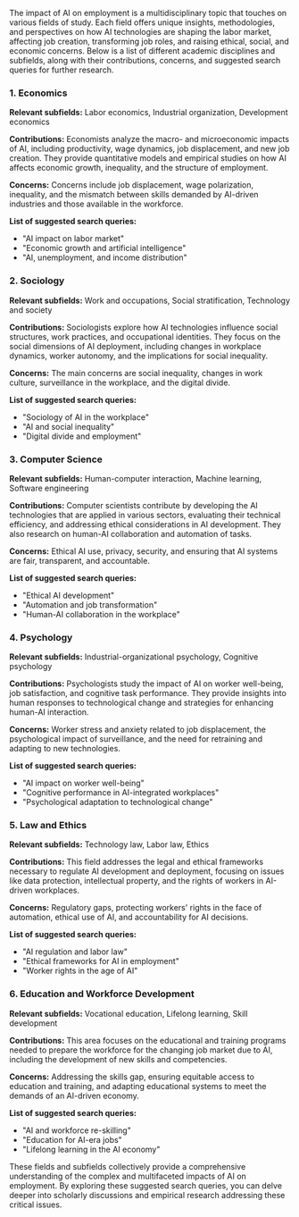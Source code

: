 The impact of AI on employment is a multidisciplinary topic that touches on various fields of study. Each field offers unique insights, methodologies, and perspectives on how AI technologies are shaping the labor market, affecting job creation, transforming job roles, and raising ethical, social, and economic concerns. Below is a list of different academic disciplines and subfields, along with their contributions, concerns, and suggested search queries for further research.

### 1. Economics
**Relevant subfields:** Labor economics, Industrial organization, Development economics

**Contributions:** Economists analyze the macro- and microeconomic impacts of AI, including productivity, wage dynamics, job displacement, and new job creation. They provide quantitative models and empirical studies on how AI affects economic growth, inequality, and the structure of employment.

**Concerns:** Concerns include job displacement, wage polarization, inequality, and the mismatch between skills demanded by AI-driven industries and those available in the workforce.

**List of suggested search queries:**

- "AI impact on labor market"
- "Economic growth and artificial intelligence"
- "AI, unemployment, and income distribution"

### 2. Sociology
**Relevant subfields:** Work and occupations, Social stratification, Technology and society

**Contributions:** Sociologists explore how AI technologies influence social structures, work practices, and occupational identities. They focus on the social dimensions of AI deployment, including changes in workplace dynamics, worker autonomy, and the implications for social inequality.

**Concerns:** The main concerns are social inequality, changes in work culture, surveillance in the workplace, and the digital divide.

**List of suggested search queries:**

- "Sociology of AI in the workplace"
- "AI and social inequality"
- "Digital divide and employment"

### 3. Computer Science
**Relevant subfields:** Human-computer interaction, Machine learning, Software engineering

**Contributions:** Computer scientists contribute by developing the AI technologies that are applied in various sectors, evaluating their technical efficiency, and addressing ethical considerations in AI development. They also research on human-AI collaboration and automation of tasks.

**Concerns:** Ethical AI use, privacy, security, and ensuring that AI systems are fair, transparent, and accountable.

**List of suggested search queries:**

- "Ethical AI development"
- "Automation and job transformation"
- "Human-AI collaboration in the workplace"

### 4. Psychology
**Relevant subfields:** Industrial-organizational psychology, Cognitive psychology

**Contributions:** Psychologists study the impact of AI on worker well-being, job satisfaction, and cognitive task performance. They provide insights into human responses to technological change and strategies for enhancing human-AI interaction.

**Concerns:** Worker stress and anxiety related to job displacement, the psychological impact of surveillance, and the need for retraining and adapting to new technologies.

**List of suggested search queries:**

- "AI impact on worker well-being"
- "Cognitive performance in AI-integrated workplaces"
- "Psychological adaptation to technological change"

### 5. Law and Ethics
**Relevant subfields:** Technology law, Labor law, Ethics

**Contributions:** This field addresses the legal and ethical frameworks necessary to regulate AI development and deployment, focusing on issues like data protection, intellectual property, and the rights of workers in AI-driven workplaces.

**Concerns:** Regulatory gaps, protecting workers' rights in the face of automation, ethical use of AI, and accountability for AI decisions.

**List of suggested search queries:**
- "AI regulation and labor law"
- "Ethical frameworks for AI in employment"
- "Worker rights in the age of AI"

### 6. Education and Workforce Development
**Relevant subfields:** Vocational education, Lifelong learning, Skill development

**Contributions:** This area focuses on the educational and training programs needed to prepare the workforce for the changing job market due to AI, including the development of new skills and competencies.

**Concerns:** Addressing the skills gap, ensuring equitable access to education and training, and adapting educational systems to meet the demands of an AI-driven economy.

**List of suggested search queries:**

- "AI and workforce re-skilling"
- "Education for AI-era jobs"
- "Lifelong learning in the AI economy"

These fields and subfields collectively provide a comprehensive understanding of the complex and multifaceted impacts of AI on employment. By exploring these suggested search queries, you can delve deeper into scholarly discussions and empirical research addressing these critical issues.